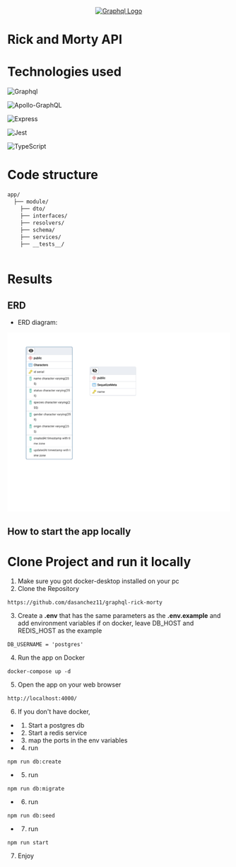 <p align="center">
  <a href="https://www.apollographql.com/docs/apollo-server" target="__blank"><img src="https://upload.wikimedia.org/wikipedia/commons/thumb/1/17/GraphQL_Logo.svg/1024px-GraphQL_Logo.svg.png" width="200" alt="Graphql Logo" /></a>
</p>

# Rick and Morty API

# Technologies used

![Graphql](https://img.shields.io/badge/GraphQL-e10098?style=flat&logo=graphql)

![Apollo-GraphQL](https://img.shields.io/badge/-ApolloGraphQL-311C87?style=for-the-badge&logo=apollo-graphql)

![Express](https://img.shields.io/badge/Express.js-404D59?style=for-the-badge)

![Jest](https://img.shields.io/badge/Jest-323330?style=for-the-badge&logo=Jest&logoColor=white)

![TypeScript](https://img.shields.io/badge/typescript-%23007ACC.svg?style=for-the-badge&logo=typescript&logoColor=white)

# Code structure

```
app/
  ├── module/
    ├── dto/
    ├── interfaces/
    ├── resolvers/
    ├── schema/
    ├── services/
    ├── __tests__/


```

# Results

## ERD

- ERD diagram:

<p align="left">
  <a target="__blank"><img src="./rickMorty.png" width="600" /></a>
</p>

## How to start the app locally

# Clone Project and run it locally

1. Make sure you got docker-desktop installed on your pc
2. Clone the Repository

```
https://github.com/dasanchez11/graphql-rick-morty
```

3. Create a **.env** that has the same parameters as the **.env.example** and add environment variables
   if on docker, leave DB_HOST and REDIS_HOST as the example

```
DB_USERNAME = 'postgres'
```

4. Run the app on Docker

```
docker-compose up -d
```

5. Open the app on your web browser

```
http://localhost:4000/
```

6. If you don't have docker,

- 1. Start a postgres db
- 2. Start a redis service
- 3. map the ports in the env variables
- 4. run

```
npm run db:create
```

- 5. run

```
npm run db:migrate
```

- 6. run

```
npm run db:seed
```

- 7. run

```
npm run start
```

7. Enjoy
